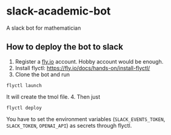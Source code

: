 # slack-academic-bot
A slack bot for mathematician

## How to deploy the bot to slack
1. Register a [fly.io](https://fly.io/) account. Hobby account would be enough. 
2. Install flyctl: https://fly.io/docs/hands-on/install-flyctl/
3. Clone the bot and run 
```
flyctl launch
```
It will create the tmol file.
4. Then just 
```
flyctl deploy
```

You have to set the environment variables (``SLACK_EVENTS_TOKEN``, ``SLACK_TOKEN``, ``OPENAI_API``) as secrets through flyctl.
